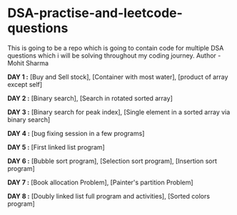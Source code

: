 # DSA-practise-and-leetcode-questions
This is going to be a repo which is going to contain code for multiple DSA questions which i will be solving throughout my coding journey.
Author - Mohit Sharma

**DAY 1 :** [Buy and Sell stock], [Container with most water], [product of array except self]

**DAY 2 :** [Binary search], [Search in rotated sorted array]

**DAY 3 :** [Binary search for peak index], [Single element in a sorted array via binary search]

**DAY 4 :** [bug fixing session in a few programs]

**DAY 5 :** [First linked list program]

**DAY 6 :** [Bubble sort program], [Selection sort program], [Insertion sort program]

**DAY 7 :** [Book allocation Problem], [Painter's partition Problem]

**DAY 8 :** [Doubly linked list full program and activities], [Sorted colors program]

